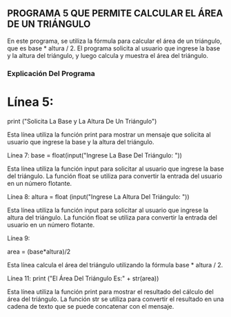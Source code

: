 ## PROGRAMA 5 QUE PERMITE CALCULAR EL ÁREA DE UN TRIÁNGULO
En este programa, se utiliza la fórmula para calcular el área de un triángulo, que es base * altura / 2. El programa solicita al usuario que ingrese la base y la altura del triángulo, y luego calcula y muestra el área del triángulo.
### Explicación Del Programa
# Línea 5:
print ("Solicita La Base y La Altura De Un Triángulo")

Esta línea utiliza la función print para mostrar un mensaje que solicita al usuario que ingrese la base y la altura del triángulo.

Línea 7:
base = float(input("Ingrese La Base Del Triángulo: "))

Esta línea utiliza la función input para solicitar al usuario que ingrese la base del triángulo. La función float se utiliza para convertir la entrada del usuario en un número flotante.

Línea 8:
altura = float (input("Ingrese La Altura Del Triángulo: "))

Esta línea utiliza la función input para solicitar al usuario que ingrese la altura del triángulo. La función float se utiliza para convertir la entrada del usuario en un número flotante.

Línea 9:

area = (base*altura)/2

Esta línea calcula el área del triángulo utilizando la fórmula base * altura / 2.

Línea 11:
print ("El Área Del Triángulo Es:" + str(area))

Esta línea utiliza la función print para mostrar el resultado del cálculo del área del triángulo. La función str se utiliza para convertir el resultado en una cadena de texto que se puede concatenar con el mensaje.

